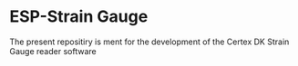 # ESP-Strain Gauge
The present repositiry is ment for the development of the Certex DK Strain Gauge reader software
